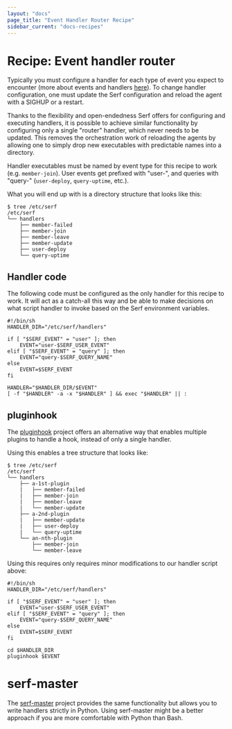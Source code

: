 ```yaml
---
layout: "docs"
page_title: "Event Handler Router Recipe"
sidebar_current: "docs-recipes"
---
```


# Recipe: Event handler router

Typically you must configure a handler for each type of event you expect to
encounter (more about events and handlers [here](/docs/agent/event-handlers.html)).
To change handler configuration, one must update the Serf configuration and reload
the agent with a SIGHUP or a restart.

Thanks to the flexibility and open-endedness Serf offers for configuring and
executing handlers, it is possible to achieve similar functionality by
configuring only a single "router" handler, which never needs to be updated.
This removes the orchestration work of reloading the agents by allowing one to
simply drop new executables with predictable names into a directory.

Handler executables must be named by event type for this recipe to work
(e.g. `member-join`). User events get prefixed with "user-", and queries with
"query-" (`user-deploy`, `query-uptime`, etc.).

What you will end up with is a directory structure that looks like this:

```
$ tree /etc/serf
/etc/serf
└── handlers
    ├── member-failed
    ├── member-join
    ├── member-leave
    ├── member-update
    ├── user-deploy
    └── query-uptime
```

## Handler code

The following code must be configured as the only handler for this recipe to
work. It will act as a catch-all this way and be able to make decisions on what
script handler to invoke based on the Serf environment variables.

```
#!/bin/sh
HANDLER_DIR="/etc/serf/handlers"

if [ "$SERF_EVENT" = "user" ]; then
    EVENT="user-$SERF_USER_EVENT"
elif [ "$SERF_EVENT" = "query" ]; then
    EVENT="query-$SERF_QUERY_NAME"
else
    EVENT=$SERF_EVENT
fi

HANDLER="$HANDLER_DIR/$EVENT"
[ -f "$HANDLER" -a -x "$HANDLER" ] && exec "$HANDLER" || :
```

## pluginhook

The [pluginhook](https://github.com/progrium/pluginhook) project offers
an alternative way that enables multiple plugins to handle a hook, instead
of only a single handler.

Using this enables a tree structure that looks like:

```
$ tree /etc/serf
/etc/serf
└── handlers
    ├── a-1st-plugin
    |   ├── member-failed
    |   ├── member-join
    |   ├── member-leave
    |   └── member-update
    ├── a-2nd-plugin
    |   ├── member-update
    |   ├── user-deploy
    |   └── query-uptime
    └── an-nth-plugin
        ├── member-join
        └── member-leave
```

Using this requires only requires minor modifications to our handler script
above:

```
#!/bin/sh
HANDLER_DIR="/etc/serf/handlers"

if [ "$SERF_EVENT" = "user" ]; then
    EVENT="user-$SERF_USER_EVENT"
elif [ "$SERF_EVENT" = "query" ]; then
    EVENT="query-$SERF_QUERY_NAME"
else
    EVENT=$SERF_EVENT
fi

cd $HANDLER_DIR
pluginhook $EVENT
```

# serf-master

The [serf-master](https://github.com/garethr/serf-master) project provides the same functionality but allows you to write handlers strictly in Python. Using serf-master might be a better approach if you are more comfortable with Python than Bash.
